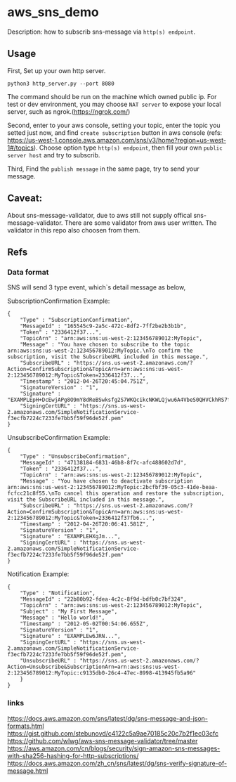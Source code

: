 # aws_sns_demo
Description: how to subscrib sns-message via `http(s) endpoint`.
 
## Usage
First, Set up your own http server.
```
python3 http_server.py --port 8080
```
The command should be run on the machine which owned public ip.
For test or dev environment, you may choose `NAT server` to expose your local server, such as ngrok.(https://ngrok.com/)

Second,
enter to your aws console, setting your topic, enter the topic you setted just now, and find `create subscription` button in aws console (refs: https://us-west-1.console.aws.amazon.com/sns/v3/home?region=us-west-1#/topics). Choose option type `http(s) endpoint`, then fill your own `public server host` and try to subscrib.

Third,
Find the `publish message` in the same page, try to send your message.
## Caveat: 
About sns-message-validator, due to aws still not supply offical sns-message-validator. There are some validator from aws user written. The validator in this repo also choosen from them.

## Refs

### Data format
SNS will send 3 type event, which`s detail message as below,

SubscriptionConfirmation Example:
```
{
    "Type" : "SubscriptionConfirmation",
    "MessageId" : "165545c9-2a5c-472c-8df2-7ff2be2b3b1b",
    "Token" : "2336412f37...",
    "TopicArn" : "arn:aws:sns:us-west-2:123456789012:MyTopic",
    "Message" : "You have chosen to subscribe to the topic arn:aws:sns:us-west-2:123456789012:MyTopic.\nTo confirm the subscription, visit the SubscribeURL included in this message.",
    "SubscribeURL" : "https://sns.us-west-2.amazonaws.com/?Action=ConfirmSubscription&TopicArn=arn:aws:sns:us-west-2:123456789012:MyTopic&Token=2336412f37...",
    "Timestamp" : "2012-04-26T20:45:04.751Z",
    "SignatureVersion" : "1",
    "Signature" : "EXAMPLEpH+DcEwjAPg8O9mY8dReBSwksfg2S7WKQcikcNKWLQjwu6A4VbeS0QHVCkhRS7fUQvi2egU3N858fiTDN6bkkOxYDVrY0Ad8L10Hs3zH81mtnPk5uvvolIC1CXGu43obcgFxeL3khZl8IKvO61GWB6jI9b5+gLPoBc1Q=",
    "SigningCertURL" : "https://sns.us-west-2.amazonaws.com/SimpleNotificationService-f3ecfb7224c7233fe7bb5f59f96de52f.pem"
}
```

UnsubscribeConfirmation Example:
```
{
    "Type" : "UnsubscribeConfirmation",
    "MessageId" : "47138184-6831-46b8-8f7c-afc488602d7d",
    "Token" : "2336412f37...",
    "TopicArn" : "arn:aws:sns:us-west-2:123456789012:MyTopic",
    "Message" : "You have chosen to deactivate subscription arn:aws:sns:us-west-2:123456789012:MyTopic:2bcfbf39-05c3-41de-beaa-fcfcc21c8f55.\nTo cancel this operation and restore the subscription, visit the SubscribeURL included in this message.",
    "SubscribeURL" : "https://sns.us-west-2.amazonaws.com/?Action=ConfirmSubscription&TopicArn=arn:aws:sns:us-west-2:123456789012:MyTopic&Token=2336412f37fb6...",
    "Timestamp" : "2012-04-26T20:06:41.581Z",
    "SignatureVersion" : "1",
    "Signature" : "EXAMPLEHXgJm...",
    "SigningCertURL" : "https://sns.us-west-2.amazonaws.com/SimpleNotificationService-f3ecfb7224c7233fe7bb5f59f96de52f.pem"
}
```

Notification Example:
```
{
    "Type" : "Notification",
    "MessageId" : "22b80b92-fdea-4c2c-8f9d-bdfb0c7bf324",
    "TopicArn" : "arn:aws:sns:us-west-2:123456789012:MyTopic",
    "Subject" : "My First Message",
    "Message" : "Hello world!",
    "Timestamp" : "2012-05-02T00:54:06.655Z",
    "SignatureVersion" : "1",
    "Signature" : "EXAMPLEw6JRN...",
    "SigningCertURL" : "https://sns.us-west-2.amazonaws.com/SimpleNotificationService-f3ecfb7224c7233fe7bb5f59f96de52f.pem",
    "UnsubscribeURL" : "https://sns.us-west-2.amazonaws.com/?Action=Unsubscribe&SubscriptionArn=arn:aws:sns:us-west-2:123456789012:MyTopic:c9135db0-26c4-47ec-8998-413945fb5a96"
    }
}
```

### links
https://docs.aws.amazon.com/sns/latest/dg/sns-message-and-json-formats.html
https://gist.github.com/stebunovd/c4122c5a9ae70185c20c7b2f1ec03cfc
https://github.com/wlwg/aws-sns-message-validator/tree/master
https://aws.amazon.com/cn/blogs/security/sign-amazon-sns-messages-with-sha256-hashing-for-http-subscriptions/
https://docs.aws.amazon.com/zh_cn/sns/latest/dg/sns-verify-signature-of-message.html


